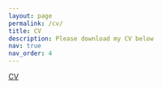 ```yaml
---
layout: page
permalink: /cv/
title: CV
description: Please download my CV below
nav: true
nav_order: 4
---
```

[CV](/assets/pdf/CV__K.pdf)


